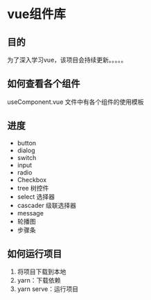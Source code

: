 # vue组件库

## 目的
为了深入学习vue，该项目会持续更新。。。。。

## 如何查看各个组件
useComponent.vue 文件中有各个组件的使用模板

## 进度
* button
* dialog
* switch
* input
* radio
* Checkbox
* tree 树控件
* select 选择器
* cascader 级联选择器
* message
* 轮播图
* 步骤条

## 如何运行项目
1. 将项目下载到本地
2. yarn：下载依赖
3. yarn serve：运行项目